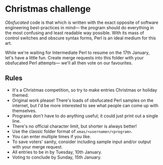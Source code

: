 # Christmas challenge

*Obsfucated* code is that which is written with the exact opposite of software engineering best-practices
in mind&mdash; the program should do everything in the most confusing and least readable way possible. With
its mass of control switches and obscure syntax forms, Perl is an ideal medium for this art.

While we're waiting for Intermediate Perl to resume on the 17th January, let's have a little fun. Create
merge requests into this folder with your obsfucated Perl attempts&mdash; we'll all then vote on our favourites.

## Rules

* It's a Christmas competition, so try to make entries Christmas or holiday themed.
* Original work please! There's loads of obsfucated Perl samples on the internet, but I'd be more interested to
see what people can come up with themselves.
* Programs don't have to do anything useful; it could just print out a single line.
* There's no official character limit, but shorter is always better!
* Use the classic folder format of `xmas/<username>/<program>`.
* You can enter multiple times if you like.
* To save voters' sanity, consider including sample input and/or output with your merge request.
* All entries to be in by Tuesday, 10th January.
* Voting to conclude by Sunday, 15th January.
